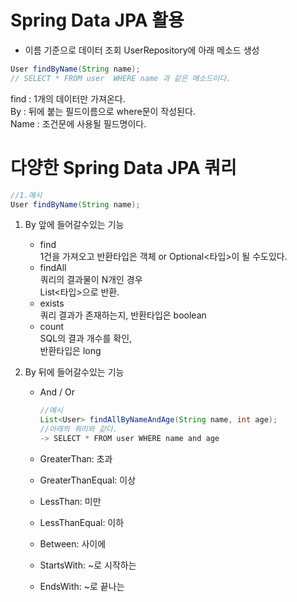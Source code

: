 # Spring Data JPA 활용

- 이름 기준으로 데이터 조회
UserRepository에 아래 메소드 생성
```Java
User findByName(String name);
// SELECT * FROM user  WHERE name 과 같은 메소드이다.
```
find : 1개의 데이터만 가져온다.  
By : 뒤에 붙는 필드이름으로 where문이 작성된다.  
Name : 조건문에 사용될 필드명이다.  

# 다양한 Spring Data JPA 쿼리


```Java
//1.예시
User findByName(String name);
```  
1. By 앞에 들어갈수있는 기능
    - find  
    1건을 가져오고 반환타입은 객체 or Optional<타입>이 될 수도있다.  
    - findAll  
    쿼리의 결과물이 N개인 경우  
    List<타입>으로 반환.  
    - exists  
    쿼리 결과가 존재하는지, 반환타입은 boolean  
    - count  
    SQL의 결과 개수를 확인,  
    반환타입은 long

2. By 뒤에 들어갈수있는 기능
    - And / Or  
        ```JAVA
        //예시
        List<User> findAllByNameAndAge(String name, int age);
        //아래의 쿼리와 같다.
        -> SELECT * FROM user WHERE name and age  
        ```
    
    - GreaterThan: 초과  
    - GreaterThanEqual: 이상  
    - LessThan: 미만  
    - LessThanEqual: 이하  
    - Between: 사이에  
    - StartsWith: ~로 시작하는  
    - EndsWith: ~로 끝나는

    

